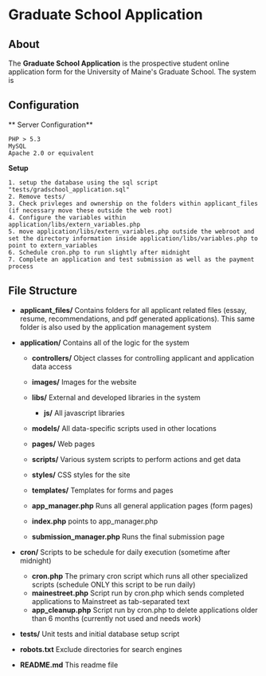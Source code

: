 # Graduate School Application

## About
The **Graduate School Application** is the prospective student online application form for the University of Maine's Graduate School. The system is 

## Configuration
** Server Configuration**  

	PHP > 5.3  
	MySQL
	Apache 2.0 or equivalent


**Setup**
	
	1. setup the database using the sql script "tests/gradschool_application.sql"
	2. Remove tests/
	3. Check privleges and ownership on the folders within applicant_files (if necessary move these outside the web root)
	4. Configure the variables within application/libs/extern_variables.php
	5. move application/libs/extern_variables.php outside the webroot and set the directory information inside application/libs/variables.php to point to extern_variables
	6. Schedule cron.php to run slightly after midnight
	7. Complete an application and test submission as well as the payment process

## File Structure
- **applicant_files/** 		Contains folders for all applicant related files (essay, resume, recommendations, and pdf generated applications). This same folder is also used by the application management system

- **application/** 				Contains all of the logic for the system

	- **controllers/** 				Object classes for controlling applicant and application data access
	- **images/** 					Images for the website
	- **libs/** 					External and developed libraries in the system
		- **js/** 						All javascript libraries

	- **models/** 					All data-specific scripts used in other locations
	- **pages/** 					Web pages
	- **scripts/** 					Various system scripts to perform actions and get data
	- **styles/**					CSS styles for the site
	- **templates/** 				Templates for forms and pages
	- **app_manager.php** 			Runs all general application pages (form pages)
	- **index.php** 				points to app_manager.php
	- **submission_manager.php** 	Runs the final submission page


- **cron/**				Scripts to be schedule for daily execution (sometime after midnight)

	- **cron.php** 			The primary cron script which runs all other specialized scripts (schedule ONLY this script to be run daily)
	- **mainestreet.php** 	Script run by cron.php which sends completed applications to Mainstreet as tab-separated text  
	- **app_cleanup.php** 	Script run by cron.php to delete applications older than 6 months (currently not used and needs work)


- **tests/**			Unit tests and initial database setup script

- **robots.txt** 		Exclude directories for search engines

- **README.md**			This readme file


